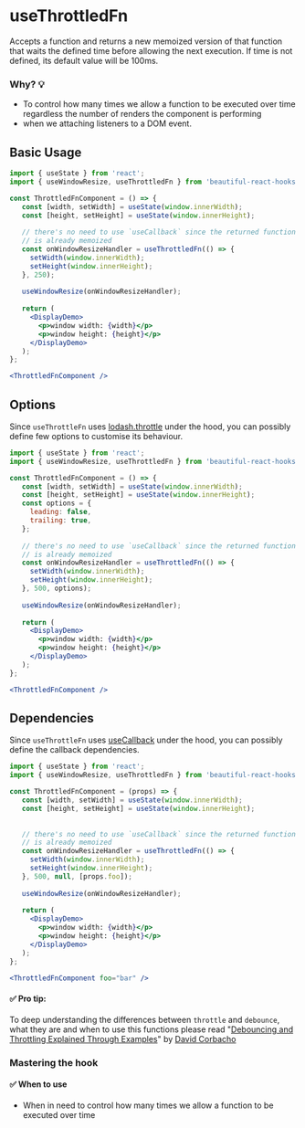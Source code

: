 # useThrottledFn

Accepts a function and returns a new memoized version of that function that waits the defined time
before allowing the next execution.
If time is not defined, its default value will be 100ms.

### Why? 💡

- To control how many times we allow a function to be executed over time regardless the number of renders the component 
is performing
- when we attaching listeners to a DOM event.

## Basic Usage

```jsx harmony
import { useState } from 'react'; 
import { useWindowResize, useThrottledFn } from 'beautiful-react-hooks'; 

const ThrottledFnComponent = () => {
   const [width, setWidth] = useState(window.innerWidth);
   const [height, setHeight] = useState(window.innerHeight);
   
   // there's no need to use `useCallback` since the returned function 
   // is already memoized
   const onWindowResizeHandler = useThrottledFn(() => {
     setWidth(window.innerWidth);
     setHeight(window.innerHeight);
   }, 250);
   
   useWindowResize(onWindowResizeHandler);
      
   return (
     <DisplayDemo>
       <p>window width: {width}</p>
       <p>window height: {height}</p>
     </DisplayDemo>
   );
};

<ThrottledFnComponent />
```

## Options

Since `useThrottleFn` uses [lodash.throttle](https://www.npmjs.com/package/lodash.throttle) 
under the hood, you can possibly define few options to customise its behaviour.

```jsx harmony
import { useState } from 'react'; 
import { useWindowResize, useThrottledFn } from 'beautiful-react-hooks'; 

const ThrottledFnComponent = () => {
   const [width, setWidth] = useState(window.innerWidth);
   const [height, setHeight] = useState(window.innerHeight);
   const options = {
     leading: false,
     trailing: true,
   };
   
   // there's no need to use `useCallback` since the returned function 
   // is already memoized
   const onWindowResizeHandler = useThrottledFn(() => {
     setWidth(window.innerWidth);
     setHeight(window.innerHeight);
   }, 500, options);
   
   useWindowResize(onWindowResizeHandler);
      
   return (
     <DisplayDemo>
       <p>window width: {width}</p>
       <p>window height: {height}</p>
     </DisplayDemo>
   );
};

<ThrottledFnComponent />
```

## Dependencies

Since `useThrottleFn` uses [useCallback](https://reactjs.org/docs/hooks-reference.html#usecallback) 
under the hood, you can possibly define the callback dependencies.

```jsx harmony
import { useState } from 'react'; 
import { useWindowResize, useThrottledFn } from 'beautiful-react-hooks'; 

const ThrottledFnComponent = (props) => {
   const [width, setWidth] = useState(window.innerWidth);
   const [height, setHeight] = useState(window.innerHeight);
   
   
   // there's no need to use `useCallback` since the returned function 
   // is already memoized
   const onWindowResizeHandler = useThrottledFn(() => {
     setWidth(window.innerWidth);
     setHeight(window.innerHeight);
   }, 500, null, [props.foo]);
   
   useWindowResize(onWindowResizeHandler);
      
   return (
     <DisplayDemo>
       <p>window width: {width}</p>
       <p>window height: {height}</p>
     </DisplayDemo>
   );
};

<ThrottledFnComponent foo="bar" />
```

#### ✅ Pro tip:

To deep understanding the differences between `throttle` and `debounce`, what they are and when to use this functions 
please read "[Debouncing and Throttling Explained Through Examples](https://css-tricks.com/debouncing-throttling-explained-examples/)"
by [David Corbacho](https://twitter.com/dcorbacho)


### Mastering the hook

#### ✅ When to use
 
- When in need to control how many times we allow a function to be executed over time

